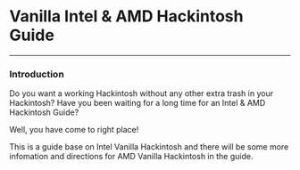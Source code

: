 # Vanilla Intel & AMD Hackintosh Guide
---

### Introduction

Do you want a working Hackintosh without any other extra trash in your Hackintosh? Have you been waiting for a long time for an Intel & AMD Hackintosh Guide? 

Well, you have come to right place!

This is a guide base on Intel Vanilla Hackintosh and there will be some more infomation and directions for AMD Vanilla Hackintosh in the guide.